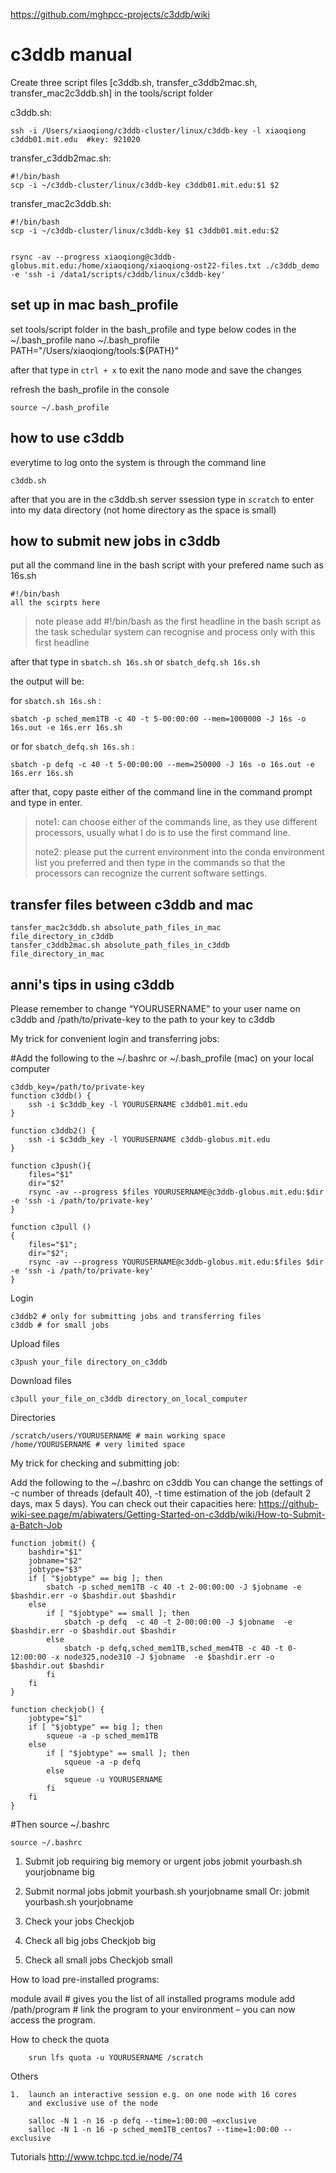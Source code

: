 https://github.com/mghpcc-projects/c3ddb/wiki


# c3ddb manual
Create three script files [c3ddb.sh, transfer_c3ddb2mac.sh, transfer_mac2c3ddb.sh] in the tools/script folder

c3ddb.sh:
	
	ssh -i /Users/xiaoqiong/c3ddb-cluster/linux/c3ddb-key -l xiaoqiong c3ddb01.mit.edu  #key: 921020

transfer_c3ddb2mac.sh:

	#!/bin/bash
	scp -i ~/c3ddb-cluster/linux/c3ddb-key c3ddb01.mit.edu:$1 $2

transfer_mac2c3ddb.sh:

	#!/bin/bash
	scp -i ~/c3ddb-cluster/linux/c3ddb-key $1 c3ddb01.mit.edu:$2


    rsync -av --progress xiaoqiong@c3ddb-globus.mit.edu:/home/xiaoqiong/xiaoqiong-ost22-files.txt ./c3ddb_demo -e 'ssh -i /data1/scripts/c3ddb/linux/c3ddb-key'


## set up in mac bash_profile

set tools/script folder in the bash\_profile and type below codes in the ~/.bash_profile
	nano ~/.bash_profile
	PATH="/Users/xiaoqiong/tools:${PATH}"
	
after that type in `ctrl + x` to exit the nano mode and save the changes

refresh the bash_profile in the console

	source ~/.bash_profile
	
## how to use c3ddb

everytime to log onto the system is through the command line 

	c3ddb.sh
	
after that you are in the c3ddb.sh server ssession
type in `scratch` to enter into my data directory (not home directory as the space is small)

## how to submit new jobs in c3ddb

put all the command line in the bash script with your prefered name such as 16s.sh

	#!/bin/bash
	all the scirpts here
	
>note	please add #!/bin/bash as the first headline in the bash script as the task schedular system can recognise and process only with this first headline
	
after that type in `sbatch.sh 16s.sh` or `sbatch_defq.sh 16s.sh`

the output will be:

for `sbatch.sh 16s.sh` :
	
	sbatch -p sched_mem1TB -c 40 -t 5-00:00:00 --mem=1000000 -J 16s -o 16s.out -e 16s.err 16s.sh

or for `sbatch_defq.sh 16s.sh` :

	sbatch -p defq -c 40 -t 5-00:00:00 --mem=250000 -J 16s -o 16s.out -e 16s.err 16s.sh
	
after that, copy paste either of the command line in the command prompt and type in enter.

> note1: can choose either of the commands line, as they use different processors, usually what I do is to use the first command line. 
> 
> note2: please put the current environment into the conda environment list you preferred and then type in the commands so that the processors can recognize the current software settings.

## transfer files between c3ddb and mac
    tansfer_mac2c3ddb.sh absolute_path_files_in_mac file_directory_in_c3ddb
	tansfer_c3ddb2mac.sh absolute_path_files_in_c3ddb file_directory_in_mac


## anni's tips in using c3ddb
Please remember to change “YOURUSERNAME” to your user name on c3ddb and /path/to/private-key to the path to your key to c3ddb

My trick for convenient login and transferring jobs:

#Add the following to the ~/.bashrc or ~/.bash_profile (mac) on your local computer

    c3ddb_key=/path/to/private-key
    function c3ddb() {
        ssh -i $c3ddb_key -l YOURUSERNAME c3ddb01.mit.edu
    }

    function c3ddb2() {
        ssh -i $c3ddb_key -l YOURUSERNAME c3ddb-globus.mit.edu
    }

    function c3push(){
        files="$1"
        dir="$2"
        rsync -av --progress $files YOURUSERNAME@c3ddb-globus.mit.edu:$dir -e 'ssh -i /path/to/private-key'
    }

    function c3pull ()
    {
        files="$1";
        dir="$2";
        rsync -av --progress YOURUSERNAME@c3ddb-globus.mit.edu:$files $dir -e 'ssh -i /path/to/private-key'
    }

Login

    c3ddb2 # only for submitting jobs and transferring files
    c3ddb # for small jobs

Upload files

    c3push your_file directory_on_c3ddb

Download files

    c3pull your_file_on_c3ddb directory_on_local_computer

Directories

    /scratch/users/YOURUSERNAME # main working space
    /home/YOURUSERNAME # very limited space

My trick for checking and submitting job:

Add the following to the ~/.bashrc on c3ddb
You can change the settings of -c number of threads (default 40), -t time estimation of the job (default 2 days, max 5 days). You can check out their capacities here: https://github-wiki-see.page/m/abiwaters/Getting-Started-on-c3ddb/wiki/How-to-Submit-a-Batch-Job

    function jobmit() {
        bashdir="$1"
        jobname="$2"
        jobtype="$3"
        if [ "$jobtype" == big ]; then
            sbatch -p sched_mem1TB -c 40 -t 2-00:00:00 -J $jobname -e $bashdir.err -o $bashdir.out $bashdir
        else
            if [ "$jobtype" == small ]; then
                sbatch -p defq  -c 40 -t 2-00:00:00 -J $jobname  -e $bashdir.err -o $bashdir.out $bashdir
            else
                sbatch -p defq,sched_mem1TB,sched_mem4TB -c 40 -t 0-12:00:00 -x node325,node310 -J $jobname  -e $bashdir.err -o $bashdir.out $bashdir
            fi
        fi
    }

    function checkjob() {
        jobtype="$1"
        if [ "$jobtype" == big ]; then
            squeue -a -p sched_mem1TB
        else
            if [ "$jobtype" == small ]; then
                squeue -a -p defq
            else
                squeue -u YOURUSERNAME
            fi
        fi
    }

#Then source ~/.bashrc  

    source ~/.bashrc

1.	Submit job requiring big memory or urgent jobs
jobmit yourbash.sh yourjobname big

2.	Submit normal jobs 
jobmit yourbash.sh yourjobname small
Or:
jobmit yourbash.sh yourjobname

3.	Check your jobs
Checkjob

4.	Check all big jobs
Checkjob big

5.	Check all small jobs
Checkjob small

How to load pre-installed programs:

module avail # gives you the list of all installed programs
module add /path/program # link the program to your environment – you can now access the program.

How to check the quota

        srun lfs quota -u YOURUSERNAME /scratch

Others

    1.  launch an interactive session e.g. on one node with 16 cores
        and exclusive use of the node

        salloc -N 1 -n 16 -p defq --time=1:00:00 –exclusive
        salloc -N 1 -n 16 -p sched_mem1TB_centos7 --time=1:00:00 --exclusive


Tutorials 
http://www.tchpc.tcd.ie/node/74



